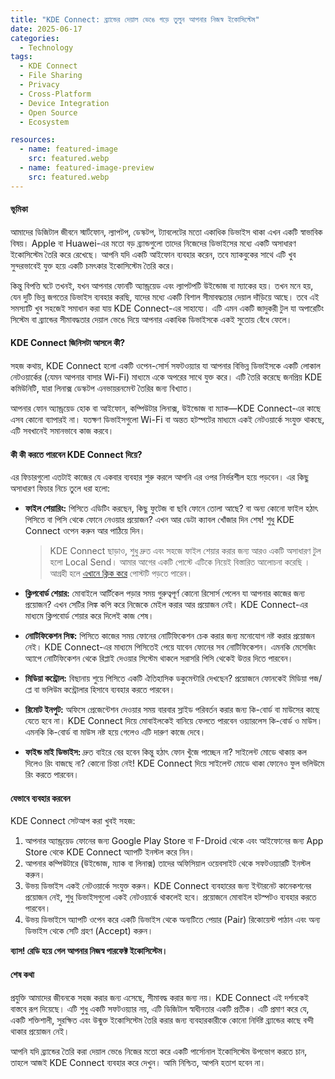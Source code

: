 ```yaml
---
title: "KDE Connect: ব্র্যান্ডের দেয়াল ভেঙে গড়ে তুলুন আপনার নিজস্ব ইকোসিস্টেম"
date: 2025-06-17
categories:
  - Technology
tags:
  - KDE Connect
  - File Sharing
  - Privacy
  - Cross-Platform
  - Device Integration
  - Open Source
  - Ecosystem

resources:
  - name: featured-image
    src: featured.webp
  - name: featured-image-preview
    src: featured.webp
---
```


#### ভূমিকা
আমাদের ডিজিটাল জীবনে স্মার্টফোন, ল্যাপটপ, ডেস্কটপ, ট্যাবলেটের মতো একাধিক ডিভাইস থাকা এখন একটি স্বাভাবিক বিষয়। Apple বা Huawei-এর মতো বড় ব্র্যান্ডগুলো তাদের নিজেদের ডিভাইসের মধ্যে একটি অসাধারণ ইকোসিস্টেম তৈরি করে রেখেছে। আপনি যদি একটি আইফোন ব্যবহার করেন, তবে ম্যাকবুকের সাথে এটি খুব সুন্দরভাবেই যুক্ত হয়ে একটি চমৎকার ইকোসিস্টেম তৈরি করে।

কিন্তু বিপত্তি ঘটে তখনই, যখন আপনার ফোনটি অ্যান্ড্রয়েড এবং ল্যাপটপটি উইন্ডোজ বা ম্যাকের হয়। তখন মনে হয়, যেন দুটি ভিন্ন জগতের ডিভাইস ব্যবহার করছি, যাদের মধ্যে একটি বিশাল সীমাবদ্ধতার দেয়াল দাঁড়িয়ে আছে। তবে এই সমস্যাটি খুব সহজেই সমাধান করা যায় KDE Connect-এর সাহায্যে। এটি এমন একটি জাদুকরী টুল যা অপারেটিং সিস্টেম বা ব্র্যান্ডের সীমাবদ্ধতার দেয়াল ভেঙে দিয়ে আপনার একাধিক ডিভাইসকে একই সুতোয় বেঁধে ফেলে।

#### KDE Connect জিনিসটা আসলে কী?

সহজ কথায়, KDE Connect হলো একটি ওপেন-সোর্স সফটওয়্যার যা আপনার বিভিন্ন ডিভাইসকে একটি লোকাল নেটওয়ার্কের (যেমন আপনার বাসার Wi-Fi) মাধ্যমে একে অপরের সাথে যুক্ত করে। এটি তৈরি করেছে জনপ্রিয় KDE কমিউনিটি, যারা লিনাক্স ডেস্কটপ এনভায়রনমেন্ট তৈরির জন্য বিখ্যাত।

আপনার ফোন অ্যান্ড্রয়েড হোক বা আইফোন, কম্পিউটার লিনাক্স, উইন্ডোজ বা ম্যাক—KDE Connect-এর কাছে এসব কোনো ব্যাপারই না। যতক্ষণ ডিভাইসগুলো Wi-Fi বা অন্তত হটস্পটের মাধ্যমে একই নেটওয়ার্কে সংযুক্ত থাকছে, এটি সবখানেই সমানভাবে কাজ করবে।

#### কী কী করতে পারবেন KDE Connect দিয়ে?

এর ফিচারগুলো এতটাই কাজের যে একবার ব্যবহার শুরু করলে আপনি এর ওপর নির্ভরশীল হয়ে পড়বেন। এর কিছু অসাধারণ ফিচার নিচে তুলে ধরা হলো:

- **ফাইল শেয়ারিং:** পিসিতে এডিটিং করছেন, কিছু ফুটেজ বা ছবি ফোনে তোলা আছে? বা অন্য কোনো ফাইল হঠাৎ পিসিতে বা পিসি থেকে ফোনে নেওয়ার প্রয়োজন? এখন আর ডেটা ক্যাবল খোঁজার দিন শেষ! শুধু KDE Connect ওপেন করুন আর পাঠিয়ে দিন।

    >KDE Connect ছাড়াও, শুধু দ্রুত এবং সহজে ফাইল শেয়ার করার জন্য আরও একটি অসাধারণ টুল হলো Local Send। আমার আগের একটি পোস্টে এটিকে নিয়েই বিস্তারিত আলোচনা করেছি । আগ্রহী হলে [এখানে ক্লিক করে](https://blog.qomarhsn.com/posts/localsend-fast-file-transfer/) পোস্টটি পড়তে পারেন।

- **ক্লিপবোর্ড শেয়ার:** মোবাইলে আর্টিকেল পড়ার সময় গুরুত্বপূর্ণ কোনো রিসোর্স পেলেন যা আপনার কাজের জন্য প্রয়োজন? এখন সেটির লিঙ্ক কপি করে নিজেকে মেইল করার আর প্রয়োজন নেই। KDE Connect-এর মাধ্যমে ক্লিপবোর্ড শেয়ার করে দিলেই কাজ শেষ।
- **নোটিফিকেশন সিঙ্ক:** পিসিতে কাজের সময় ফোনের নোটিফিকেশন চেক করার জন্য মনোযোগ নষ্ট করার প্রয়োজন নেই। KDE Connect-এর মাধ্যমে পিসিতেই পেয়ে যাবেন ফোনের সব নোটিফিকেশন। এমনকি মেসেজিং অ্যাপে নোটিফিকেশন থেকে রিপ্লাই দেওয়ার সিস্টেম থাকলে সরাসরি পিসি থেকেই উত্তর দিতে পারবেন।
- **মিডিয়া কন্ট্রোল:** বিছানায় শুয়ে পিসিতে একটি ঐতিহাসিক ডকুমেন্টারি দেখছেন? প্রয়োজনে ফোনকেই মিডিয়া পজ/প্লে বা ভলিউম কন্ট্রোলার হিসাবে ব্যবহার করতে পারবেন।
- **রিমোট ইনপুট:** অফিসে প্রেজেন্টেশন দেওয়ার সময় বারবার স্লাইড পরিবর্তন করার জন্য কি-বোর্ড বা মাউসের কাছে যেতে হবে না। KDE Connect দিয়ে মোবাইলকেই বানিয়ে ফেলতে পারবেন ওয়্যারলেস কি-বোর্ড ও মাউস। এমনকি কি-বোর্ড বা মাউস নষ্ট হয়ে গেলেও এটি দারুণ কাজে দেবে।
- **ফাইন্ড মাই ডিভাইস:** দ্রুত বাইরে বের হবেন কিন্তু হঠাৎ ফোন খুঁজে পাচ্ছেন না? সাইলেন্ট মোডে থাকায় কল দিলেও রিং বাজছে না? কোনো চিন্তা নেই! KDE Connect দিয়ে সাইলেন্ট মোডে থাকা ফোনেও ফুল ভলিউমে রিং করতে পারবেন।

#### যেভাবে ব্যবহার করবেন

KDE Connect সেটআপ করা খুবই সহজ:

1. আপনার অ্যান্ড্রয়েড ফোনের জন্য Google Play Store বা F-Droid থেকে এবং আইফোনের জন্য App Store থেকে KDE Connect অ্যাপটি ইনস্টল করে নিন।
2. আপনার কম্পিউটারে (উইন্ডোজ, ম্যাক বা লিনাক্স) তাদের অফিসিয়াল ওয়েবসাইট থেকে সফটওয়্যারটি ইনস্টল করুন।
3. উভয় ডিভাইস একই নেটওয়ার্কে সংযুক্ত করুন। KDE Connect ব্যবহারের জন্য ইন্টারনেট কানেকশনের প্রয়োজন নেই, শুধু ডিভাইসগুলো একই নেটওয়ার্কে থাকলেই হবে। প্রয়োজনে মোবাইল হটস্পটও ব্যবহার করতে পারবেন।
4. উভয় ডিভাইসে অ্যাপটি ওপেন করে একটি ডিভাইস থেকে অন্যটিতে পেয়ার (Pair) রিকোয়েস্ট পাঠান এবং অন্য ডিভাইস থেকে সেটি গ্রহণ (Accept) করুন।

**ব্যাস! রেডি হয়ে গেল আপনার নিজস্ব পারফেক্ট ইকোসিস্টেম।**

#### শেষ কথা

প্রযুক্তি আমাদের জীবনকে সহজ করার জন্য এসেছে, সীমাবদ্ধ করার জন্য নয়। KDE Connect এই দর্শনকেই বাস্তবে রূপ দিয়েছে। এটি শুধু একটি সফটওয়্যার নয়, এটি ডিজিটাল স্বাধীনতার একটি প্রতীক। এটি প্রমাণ করে যে, একটি শক্তিশালী, সুরক্ষিত এবং উন্মুক্ত ইকোসিস্টেম তৈরি করার জন্য ব্যবহারকারীকে কোনো নির্দিষ্ট ব্র্যান্ডের কাছে বন্দী থাকার প্রয়োজন নেই।

আপনি যদি ব্র্যান্ডের তৈরি করা দেয়াল ভেঙে নিজের মতো করে একটি পার্সোনাল ইকোসিস্টেম উপভোগ করতে চান, তাহলে আজই KDE Connect ব্যবহার করে দেখুন। আমি নিশ্চিত, আপনি হতাশ হবেন না।
